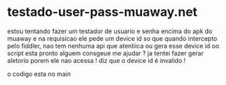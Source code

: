 # testado-user-pass-muaway.net
estou tentando fazer um testador de usuario e senha encima do apk do muaway e na requisicao ele pede um device id  so que quando intercepto pelo fiddler, nao tem nenhuma api que atentiica ou gera esse device id oo script esta pronto alguem consgeue me ajudar ?  ja tentei fazer gerar aletorio porem ele nao acessa ! diz que o device id é invalido !

o codigo esta no main 

